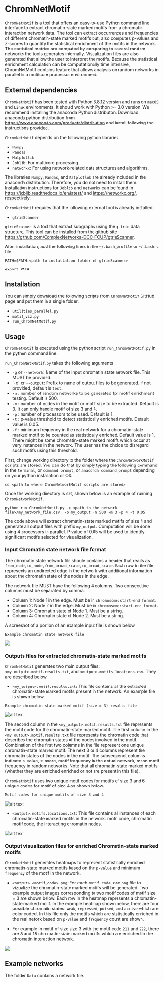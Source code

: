 # ChromNetMotif

`ChromNetMotif` is a tool that offers an easy-to-use Python command line interface to extract chromatin-state marked motifs from a chromatin interaction network data. The tool can extract occurrences and frequencies of different chromatin-state marked motifs but, also computes p-values and z-scores to quantify the statistical enrichment of the motifs in the network. The statistical metrics are computed by comparing to several random networks the tools generates internally. Visualization files are also generated that allow the user to interpret the motifs. Because the statistical enrichment calculation can be computationally time intensive, ChromNetMotif contains feature that allows analysis on random networks in parallel in a multicore processor environment. 

## External dependencies

`ChromNetMotif` has been tested with Python 3.8.12 version and runs on `macOS` and `Linux` environments. It should work with Python >= 3.0 version. We recommend installing the anaconda Python distributon. Download anaconda python distribution from https://www.anaconda.com/products/distribution and install following the instructions provided.

`ChromNetMotif` depends on the following python libraries. 

- `Numpy`
- `Pandas`
- `Matplotlib`
- `Joblib`: For multicore processing. 
- `networkx`: For using network-related data structures and algorithms. 

The libraries `Numpy`, `Pandas`, and `Matplotlob` are already included in the anaconda distribution. Therefore, you do not need to install them. Installation instructions for `Joblib` and `networkx` can be found in https://joblib.readthedocs.io/en/latest/ and https://networkx.org/, respectively.

`ChromNetMotif` requires that the following external tool  is already installed.

- `gtrieScanner`

`gtrieScanner` is a tool that extract subgraphs using the `g-trie` data structure. This tool can be installed from the github site https://github.com/ComplexNetworks-DCC-FCUP/gtrieScanner.

After installation, add the following lines in the `~/.bash_profile` or `~/.bashrc` file.

`PATH=$PATH:<path to installation folder of gtrieScanner>`

`export PATH`

## Installation


You can simply download the following scripts from `ChromNetMotif` GitHub page and put them in a single folder. 

- `utilities_parallel.py`
- `motif_viz.py`
- `run_ChromNetMotif.py`


## Usage

`ChromNetMotif` is executed using the python script `run_ChromNetMotif.py` in the python command line.

`run_ChromNetkMotif.py` takes the following arguments

- `-g` or `--network`: Name of the input chromatin state network file. This MUST be provided.
- '-o' or `--output`: Prefix to name of output files to be generated. If not provided, default is `test`.
- `-n` : number of random networks to be generated fpr motif enrichment testing. Default is 500.
- `-m` : number of nodes in the motif or motif size to be extracted. Default is 3. It can only handle motif of size 3 and 4. 
- `-p` : number of processors to be used. Default is 1.
- `-t` : p-value threshold to detect statistically enriched motifs. Default value is 0.05.
- `-f` : minimum frequency in the real network for a chromatin-state marked motif to be counted as statistically enriched. Default value is 1. There might be some chromatin-state marked motifs which occur at very instances in the network. The user has the choice to disregard such motifs using this threshold.

First, change working directory to the folder where the `ChromNetworkMotif` scripts are stored. You can do that by simply typing the following command in the `terminal`, or `command prompt`, or  `anaconda command prompt` depending on your python installation or OS.

`cd <path to where ChromNetworkMotif scripts are stored>`

Once the working directory is set, shown below is an example of running `ChromNetworkMotif`.

`python run_ChromNetMotif.py -g <path to the network file>/my_network_file.csv  -o my_output -n 500 -m 3 -p 4 -t 0.05`

The code above will extract chromatin-state marked motifs of size 4 and generate all output files with prefix `my_output`. Computation will be done using 4 processors in parallel. P-value of 0.05 will be used to identify significant motifs selected for visualization.
  
### Input Chromatin state network file format

The chromatin state network file shoule contains a header that reads as `from_node,to_node,from_broad_state,to_broad_state`.
Each row in the file represents an undirected edge in the network with additional information about the chromatin state of the nodes in the edge.

The network file MUST have the following 4 columns. Two consecutive columns must be separated by comma.

- Column 1: Node 1 in the edge. Must be in `chromosome:start-end format`.
- Column 2: Node 2 in the edge. Must be in `chromosome:start-end format`.
- Column 3: Chromatin state of Node 1. Must be a string.
- Column 4: Chromatin state of Node 2. Must be a string.

A screeshot of a portion of an example input file is shown below


`Example chromatin state network file`

![](https://github.com/lncRNAAddict/ChromNetworkMotif/blob/main/Figures/chromatin_state_file.JPG)


### Outputs files for extracted chromatin-state marked motifs

`ChromNetMotif` generates two main output files: `<my_output>.motif.results.txt`, and  `<output>.motifs.locations.csv`.  They are described below.


- `<my_output>.motif.results.txt`: This file contains all the extracted chromatin-state marked motifs present in the network. An example file is shown below.

`Example chromatin-state marked motif (size = 3) results file `

![alt text](https://github.com/lncRNAAddict/ChromNetworkMotif/blob/main/Figures/motif_results.JPG)

The second column in the `<my_output>.motif.results.txt` file represents the motif code for the chromatin-state marked motif. The first column in the `<my_output>.motif.results.txt` file represents the chromatin code that describes the chromatin states of the nodes involved in the motif. Combination of the first two columns in the file represent one unique chromatin-state marked motif. The next 3 or 4 columns represent the chromatin states of the nodes in the motif. The subsequenct columns indicate p-value, z-score, motif frequency in the actual network, mean motif frequency in random networks. Note that all chromatin-state marked motifs (whether they are enriched enriched or not are present in this file).

`ChromNetMotif` uses two unique motif codes for motifs of size 3 and 6 unique codes for motif of size 4 as shown below. 

`Motif codes for unique motifs of size 3 and 4`

![alt text](https://github.com/lncRNAAddict/ChromNetworkMotif/blob/main/Figures/motif_code.JPG)

- `<output>.motifs.locations.txt`: This file contains all instances of each chromatin-state marked motifs in the network. motif code, chromatin motif code, the interacting chromatin nodes. 

![alt text](https://github.com/lncRNAAddict/ChromNetworkMotif/blob/main/Figures/motif_location.JPG)


### Output visualization files for enriched Chromatin-state marked motifs 
`ChromNetMotif` generates heatmaps to represent statistically enriched chromatin-state marked motifs based on the `p-value` and minimum `frequency` of the motif in the network.

- `<output>.<motif_code>.png`: For each `motif code`, one `png` file to vizualize the chromatin-state marked motifs will be generated. Two example output images corresponding to two motif codes of motif size = 3 are shown below. Each row in the heatmap represents a chromatin-state marked motif. In the example heatmap shown below, there are four possible chromatin states: `weak`, `repressed`, `poised`, and `active` which are color coded. In this file only the motifs which are statistically enriched in the real netork based on `p-value` and `frequency` count are shown.  

- For example in motif of size size 3 with the motif code `211` and `222`, there are 3 and 18 chromatin-state marked motifs which are enriched in the chromatin interaction network.



![](https://github.com/lncRNAAddict/ChromNetworkMotif/blob/main/Figures/motif_size_3_heatmaps.jpg)


## Example networks
The folder `Data` contains a network file.

